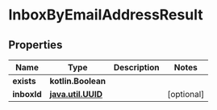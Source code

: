 
# InboxByEmailAddressResult

## Properties
Name | Type | Description | Notes
------------ | ------------- | ------------- | -------------
**exists** | **kotlin.Boolean** |  | 
**inboxId** | [**java.util.UUID**](java.util.UUID) |  |  [optional]



